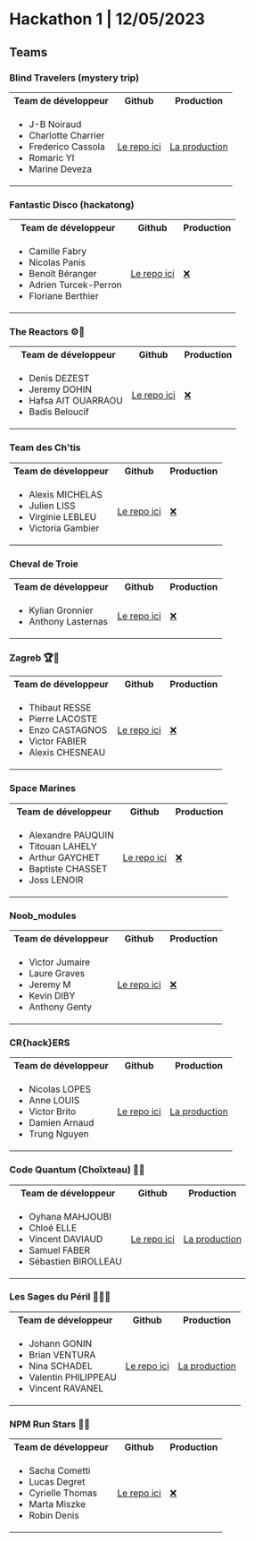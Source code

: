 # Hackathon 1 | 12/05/2023

## Teams

### Blind Travelers (mystery trip)

<table>
    <tr>
        <th>Team de développeur</th>
        <th>Github</th>
        <th>Production</th>
    </tr>
    <tr>
        <td>
            <ul>
                <li>J-B Noiraud</li>
                <li>Charlotte Charrier</li>
                <li>Frederico Cassola</li>
                <li>Romaric YI</li>
                <li>Marine Deveza</li>
            </ul>
        </td>
        <td>
            <a href="https://github.com/Frederico-Cassola-Dev/Mystery-Trip">Le repo ici</a>
        </td>
        <td>
            <a href="https://mystery-trip-omega.vercel.app">La production</a>
        </td>
    </tr>
</table>

### Fantastic Disco (hackatong)

<table>
    <tr>
        <th>Team de développeur</th>
        <th>Github</th>
        <th>Production</th>
    </tr>
    <tr>
        <td>
            <ul>
                <li>Camille Fabry</li>
                <li>Nicolas Panis</li>
                <li>Benoît Béranger</li>
                <li>Adrien Turcek-Perron</li>
                <li>Floriane Berthier</li>
            </ul>
        </td>
        <td>
            <a href="https://github.com/newwinter/hackatong">Le repo ici</a>
        </td>
        <td>
            <a href="!#">❌</a>
        </td>
    </tr>
</table>

### The Reactors ⚙️🥇

<table>
    <tr>
        <th>Team de développeur</th>
        <th>Github</th>
        <th>Production</th>
    </tr>
    <tr>
        <td>
            <ul>
                <li>Denis DEZEST</li>
                <li>Jeremy DOHIN</li>
                <li>Hafsa AIT OUARRAOU</li>
                <li>Badis Beloucif</li>
            </ul>
        </td>
        <td>
            <a href="https://github.com/Arkantik/reactors">Le repo ici</a>
        </td>
        <td>
            <a href="!#">❌</a>
        </td>
    </tr>
</table>

### Team des Ch'tis

<table>
    <tr>
        <th>Team de développeur</th>
        <th>Github</th>
        <th>Production</th>
    </tr>
    <tr>
        <td>
            <ul>
                <li>Alexis MICHELAS</li>
                <li>Julien LISS</li>
                <li>Virginie LEBLEU</li>
                <li>Victoria Gambier</li>
            </ul>
        </td>
        <td>
            <a href="https://github.com/fliewight/hackaton_hdf">Le repo ici</a>
        </td>
        <td>
            <a href="!#">❌</a>
        </td>
    </tr>
</table>

### Cheval de Troie

<table>
    <tr>
        <th>Team de développeur</th>
        <th>Github</th>
        <th>Production</th>
    </tr>
    <tr>
        <td>
            <ul>
                <li>Kylian Gronnier</li>
                <li>Anthony Lasternas</li>
            </ul>
        </td>
        <td>
            <a href="https://github.com/AnthonyLASTERNAS/Team-Cheval-de-Troie">Le repo ici</a>
        </td>
        <td>
            <a href="!#">❌</a>
        </td>
    </tr>
</table>

### Zagreb 🏆🥇

<table>
    <tr>
        <th>Team de développeur</th>
        <th>Github</th>
        <th>Production</th>
    </tr>
    <tr>
        <td>
            <ul>
                <li>Thibaut RESSE</li>
                <li>Pierre LACOSTE</li>
                <li>Enzo CASTAGNOS</li>
                <li>Victor FABIER</li>
                <li>Alexis CHESNEAU</li>
            </ul>
        </td>
        <td>
            <a href="https://github.com/AlexisChesneau/hackathon_zagreb">Le repo ici</a>
        </td>
        <td>
            <a href="!#">❌</a>
        </td>
    </tr>
</table>

### Space Marines

<table>
    <tr>
        <th>Team de développeur</th>
        <th>Github</th>
        <th>Production</th>
    </tr>
    <tr>
        <td>
            <ul>
                <li>Alexandre PAUQUIN</li>
                <li>Titouan LAHELY</li>
                <li>Arthur GAYCHET</li>
                <li>Baptiste CHASSET</li>
                <li>Joss LENOIR</li>
            </ul>
        </td>
        <td>
            <a href="https://github.com/titouwork/hackathon_spaceMarines">Le repo ici</a>
        </td>
        <td>
            <a href="!#">❌</a>
        </td>
    </tr>

</table>

### Noob_modules

<table>
    <tr>
        <th>Team de développeur</th>
        <th>Github</th>
        <th>Production</th>
    </tr>
    <tr>
        <td>
            <ul>
                <li>Victor Jumaire</li>
                <li>Laure Graves</li>
                <li>Jeremy M</li>
                <li>Kevin DIBY</li>
                <li>Anthony Genty</li>
            </ul>
        </td>
        <td>
            <a href="https://github.com/Maillardjay/Noob_Modules">Le repo ici</a>
        </td>
        <td>
            <a href="!#">❌</a>
        </td>
    </tr>
</table>

### CR{hack}ERS

<table>
    <tr>
        <th>Team de développeur</th>
        <th>Github</th>
        <th>Production</th>
    </tr>
    <tr>
        <td>
            <ul>
                <li>Nicolas LOPES</li>
                <li>Anne LOUIS</li>
                <li>Victor Brito</li>
                <li>Damien Arnaud</li>
                <li>Trung Nguyen</li>
            </ul>
        </td>
        <td>
            <a href="https://github.com/webdevbynight/cr-hack-ers">Le repo ici</a>
        </td>
        <td>
            <a href="https://merbnb.vercel.app/">La production</a>
        </td>
    </tr>
</table>

### Code Quantum (Choîxteau) 🎨🥇

<table>
    <tr>
        <th>Team de développeur</th>
        <th>Github</th>
        <th>Production</th>
    </tr>
    <tr>
        <td>
            <ul>
                <li>Oyhana MAHJOUBI</li>
                <li>Chloé ELLE</li>
                <li>Vincent DAVIAUD</li>
                <li>Samuel FABER</li>
                <li>Sébastien BIROLLEAU</li>
            </ul>
        </td>
        <td>
            <a href="https://github.com/Vinchd/Hackathon-COVSS">Le repo ici</a>
        </td>
        <td>
            <a href="https://choixteau.netlify.app/">La production</a>
        </td>
    </tr>
</table>

### Les Sages du Péril 👩‍🏫🥇

<table>
    <tr>
        <th>Team de développeur</th>
        <th>Github</th>
        <th>Production</th>
    </tr>
    <tr>
        <td>
            <ul>
                <li>Johann GONIN</li>
                <li>Brian VENTURA</li>
                <li>Nina SCHADEL</li>
                <li>Valentin PHILIPPEAU</li>
                <li>Vincent RAVANEL</li>
            </ul>
        </td>
        <td>
            <a href="https://github.com/valphi41/osez-voyager">Le repo ici</a>
        </td>
        <td>
            <a href="https://osez-voyager.remote-fr-1.wilders.dev/">La production</a>
        </td>
    </tr>
</table>

### NPM Run Stars 🚀🥇

<table>
    <tr>
        <th>Team de développeur</th>
        <th>Github</th>
        <th>Production</th>
    </tr>
    <tr>
        <td>
            <ul>
                <li>Sacha Cometti</li>
                <li>Lucas Degret</li>
                <li>Cyrielle Thomas</li>
                <li>Marta Miszke</li>
                <li>Robin Denis</li>
            </ul>
        </td>
        <td>
            <a href="https://github.com/NPM-Run-Stars/2023_HACKATON_01">Le repo ici</a>
        </td>
        <td>
            <a href="!#">❌</a>
        </td>
    </tr>
</table>
